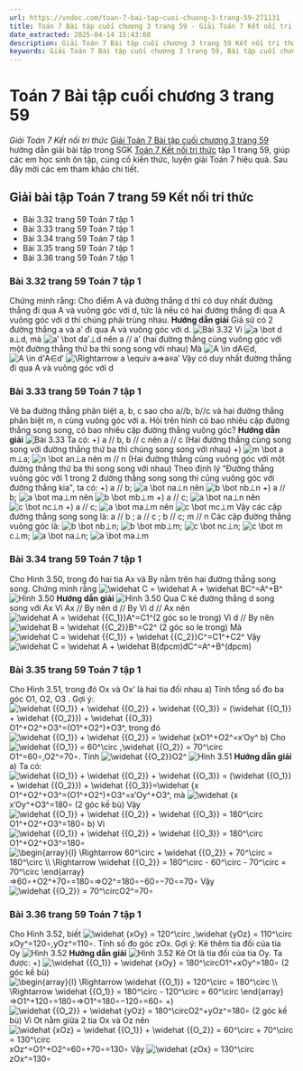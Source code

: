 ```yaml
---
url: https://vndoc.com/toan-7-bai-tap-cuoi-chuong-3-trang-59-271131
title: Toán 7 Bài tập cuối chương 3 trang 59 - Giải Toán 7 Kết nối tri thức - VnDoc.com
date_extracted: 2025-04-14 15:43:08
description: Giải Toán 7 Bài tập cuối chương 3 trang 59 Kết nối tri thức gồm lời giải chi tiết cho từng bài tập trong SGK Toán 7 cho các em học sinh tham khảo luyện Giải Toán 7 hiệu quả.
keywords: Giải Toán 7 Bài tập cuối chương 3 trang 59, Bài tập cuối chương 3 trang 59, Giải Toán 7 kết nối tri thức Bài tập cuối chương 3, toán lớp 7 kết nối tri thức, toán 7, toán lớp 7, giải toán lớp 7, giải toán 7, toán 7 kết nối tri thức, giải toán 7 tập 1 kết nối tri thức, sgk toán 7 kết nối tri thức, giải toán 7 trang 59, bài tập cuối chương 3 toán 7 kết nối tri thức, toán lớp 7 bài tập cuối chương 3, bài tập cuối chương 3 lớp 7
---
```


# Toán 7 Bài tập cuối chương 3 trang 59
_Giải Toán 7 Kết nối tri thức_
[Giải Toán 7 Bài tập cuối chương 3 trang 59](<https://vndoc.com/toan-7-bai-tap-cuoi-chuong-3-trang-59-271131>) hướng dẫn giải bài tập trong SGK [Toán 7 Kết nối tri thức](<https://vndoc.com/toan-7-tap-1-kntt>) tập 1 trang 59, giúp các em học sinh ôn tập, củng cố kiến thức, luyện giải Toán 7 hiệu quả. Sau đây mời các em tham khảo chi tiết.
## Giải bài tập Toán 7 trang 59 Kết nối tri thức
  * Bài 3.32 trang 59 Toán 7 tập 1
  * Bài 3.33 trang 59 Toán 7 tập 1
  * Bài 3.34 trang 59 Toán 7 tập 1
  * Bài 3.35 trang 59 Toán 7 tập 1
  * Bài 3.36 trang 59 Toán 7 tập 1

### Bài 3.32 trang 59 Toán 7 tập 1
Chứng minh rằng: Cho điểm A và đường thẳng d thì có duy nhất đường thẳng đi qua A và vuông góc với d, tức là nếu có hai đường thẳng đi qua A vuông góc với d thì chúng phải trùng nhau.
**Hướng dẫn giải**
Giả sử có 2 đường thẳng a và a’ đi qua A và vuông góc với d.
![Bài 3.32](https://i.vdoc.vn/data/image/2024/10/17/On-tap-chuong-3-1.jpg)
Vì ![a \\bot d](https://i.vdoc.vn/data/image/blank.png)a⊥d, mà ![a’ \\bot d](https://i.vdoc.vn/data/image/blank.png)a′⊥d nên a // a’ \(hai đường thẳng cùng vuông góc với một đường thẳng thứ ba thì song song với nhau\)
Mà ![A \\in d](https://i.vdoc.vn/data/image/blank.png)A∈d, ![A \\in d’](https://i.vdoc.vn/data/image/blank.png)A∈d′
![\\Rightarrow a \\equiv a](https://i.vdoc.vn/data/image/blank.png)⇒a≡a′
Vậy có duy nhất đường thẳng đi qua A và vuông góc với d
### Bài 3.33 trang 59 Toán 7 tập 1
Vẽ ba đường thẳng phân biệt a, b, c sao cho a//b, b//c và hai đường thẳng phân biệt m, n cùng vuông góc với a. Hỏi trên hình có bao nhiêu cặp đường thẳng song song, có bao nhiêu cặp đường thẳng vuông góc?
**Hướng dẫn giải**
![Bài 3.33](https://i.vdoc.vn/data/image/2024/10/17/On-tap-chuong-3-2.jpg)
Ta có:
+\) a // b, b // c nên a // c \(Hai đường thẳng cùng song song với đường thẳng thứ ba thì chúng song song với nhau\)
+\) ![m \\bot a](https://i.vdoc.vn/data/image/blank.png)m⊥a; ![n \\bot a](https://i.vdoc.vn/data/image/blank.png)n⊥a nên m // n \(Hai đường thẳng cùng vuông góc với một đường thẳng thứ ba thì song song với nhau\)
Theo định lý “Đường thẳng vuông góc với 1 trong 2 đường thẳng song song thì cũng vuông góc với đường thẳng kia", ta có:
+\) a // b; ![a \\bot n](https://i.vdoc.vn/data/image/blank.png)a⊥n nên ![b \\bot n](https://i.vdoc.vn/data/image/blank.png)b⊥n
+\) a // b; ![a \\bot m](https://i.vdoc.vn/data/image/blank.png)a⊥m nên ![b \\bot m](https://i.vdoc.vn/data/image/blank.png)b⊥m
+\) a // c; ![a \\bot n](https://i.vdoc.vn/data/image/blank.png)a⊥n nên ![c \\bot n](https://i.vdoc.vn/data/image/blank.png)c⊥n
+\) a // c; ![a \\bot m](https://i.vdoc.vn/data/image/blank.png)a⊥m nên ![c \\bot m](https://i.vdoc.vn/data/image/blank.png)c⊥m
Vậy các cặp đường thẳng song song là: a // b ; a // c ; b // c; m // n
Các cặp đường thẳng vuông góc là: ![b \\bot n](https://i.vdoc.vn/data/image/blank.png)b⊥n; ![b \\bot m](https://i.vdoc.vn/data/image/blank.png)b⊥m; ![c \\bot n](https://i.vdoc.vn/data/image/blank.png)c⊥n; ![c \\bot m](https://i.vdoc.vn/data/image/blank.png)c⊥m; ![a \\bot n](https://i.vdoc.vn/data/image/blank.png)a⊥n; ![a \\bot m](https://i.vdoc.vn/data/image/blank.png)a⊥m
### Bài 3.34 trang 59 Toán 7 tập 1
Cho Hình 3.50, trong đó hai tia Ax và By nằm trên hai đường thẳng song song. Chứng minh rằng ![\\widehat C = \\widehat A + \\widehat B](https://i.vdoc.vn/data/image/blank.png)C^=A^+B^
![Hình 3.50](https://i.vdoc.vn/data/image/2024/10/17/On-tap-chuong-3-3.jpg)
**Hướng dẫn giải**
![Hình 3.50](https://i.vdoc.vn/data/image/2024/10/17/On-tap-chuong-3-4.jpg)
Qua C kẻ đường thẳng d song song với Ax
Vì Ax // By nên d // By
Vì d // Ax nên ![\\widehat A = \\widehat {{C_1}}](https://i.vdoc.vn/data/image/blank.png)A^=C1^\(2 góc so le trong\)
Vì d // By nên ![\\widehat B = \\widehat {{C_2}}](https://i.vdoc.vn/data/image/blank.png)B^=C2^ \(2 góc so le trong\)
Mà ![\\widehat C = \\widehat {{C_1}} + \\widehat {{C_2}}](https://i.vdoc.vn/data/image/blank.png)C^=C1^+C2^
Vậy ![\\widehat C = \\widehat A + \\widehat B\(đpcm\)](https://i.vdoc.vn/data/image/blank.png)đC^=A^+B^\(đpcm\)
### Bài 3.35 trang 59 Toán 7 tập 1
Cho Hình 3.51, trong đó Ox và Ox’ là hai tia đối nhau
a\) Tính tổng số đo ba góc O1, O2, O3 .
Gợi ý:![\\widehat {{O_1}} + \\widehat {{O_2}} + \\widehat {{O_3}} = \(\\widehat {{O_1}} + \\widehat {{O_2}}\) + \\widehat {{O_3}}](https://i.vdoc.vn/data/image/blank.png)O1^+O2^+O3^=\(O1^+O2^\)+O3^, trong đó ![\\widehat {{O_1}} + \\widehat {{O_2}} = \\widehat {x](https://i.vdoc.vn/data/image/blank.png)O1^+O2^=x′Oy^
b\) Cho ![\\widehat {{O_1}} = 60^\\circ ,\\widehat {{O_2}} = 70^\\circ](https://i.vdoc.vn/data/image/blank.png)O1^=60∘,O2^=70∘. Tính ![\\widehat {{O_2}}](https://i.vdoc.vn/data/image/blank.png)O2^
![Hình 3.51](https://i.vdoc.vn/data/image/2024/10/17/On-tap-chuong-3-7.jpg)
**Hướng dẫn giải**
a\) Ta có: ![\\widehat {{O_1}} + \\widehat {{O_2}} + \\widehat {{O_3}} = \(\\widehat {{O_1}} + \\widehat {{O_2}}\) + \\widehat {{O_3}}=\\widehat {x](https://i.vdoc.vn/data/image/blank.png)O1^+O2^+O3^=\(O1^+O2^\)+O3^=x′Oy^+O3^, mà ![\\widehat {x](https://i.vdoc.vn/data/image/blank.png)x′Oy^+O3^=180∘ \(2 góc kề bù\)
Vậy ![\\widehat {{O_1}} + \\widehat {{O_2}} + \\widehat {{O_3}} = 180^\\circ](https://i.vdoc.vn/data/image/blank.png)O1^+O2^+O3^=180∘
b\) Vì ![\\widehat {{O_1}} + \\widehat {{O_2}} + \\widehat {{O_3}} = 180^\\circ](https://i.vdoc.vn/data/image/blank.png)O1^+O2^+O3^=180∘
![\\begin{array}{l} \\Rightarrow 60^\\circ  + \\widehat {{O_2}} + 70^\\circ  = 180^\\circ \\\\ \\Rightarrow \\widehat {{O_2}} = 180^\\circ  - 60^\\circ  - 70^\\circ  = 70^\\circ \\end{array}](https://i.vdoc.vn/data/image/blank.png)⇒60∘+O2^+70∘=180∘⇒O2^=180∘−60∘−70∘=70∘
Vậy ![\\widehat {{O_2}} = 70^\\circ](https://i.vdoc.vn/data/image/blank.png)O2^=70∘
### Bài 3.36 trang 59 Toán 7 tập 1
Cho Hình 3.52, biết ![\\widehat {xOy} = 120^\\circ ,\\widehat {yOz} = 110^\\circ](https://i.vdoc.vn/data/image/blank.png)xOy^=120∘,yOz^=110∘. Tính số đo góc zOx.
Gợi ý: Kẻ thêm tia đối của tia Oy
![Hình 3.52](https://i.vdoc.vn/data/image/2024/10/17/On-tap-chuong-3-5.jpg)
**Hướng dẫn giải**
![Hình 3.52](https://i.vdoc.vn/data/image/2024/10/17/On-tap-chuong-3-6.jpg)
Kẻ Ot là tia đối của tia Oy.
Ta được:
+\) ![\\widehat {{O_1}} + \\widehat {xOy} = 180^\\circ](https://i.vdoc.vn/data/image/blank.png)O1^+xOy^=180∘ \(2 góc kề bù\)
![\\begin{array}{l} \\Rightarrow \\widehat {{O_1}} + 120^\\circ  = 180^\\circ \\\\ \\Rightarrow \\widehat {{O_1}} = 180^\\circ  - 120^\\circ  = 60^\\circ \\end{array}](https://i.vdoc.vn/data/image/blank.png)⇒O1^+120∘=180∘⇒O1^=180∘−120∘=60∘
+\) ![\\widehat {{O_2}} + \\widehat {yOz} = 180^\\circ](https://i.vdoc.vn/data/image/blank.png)O2^+yOz^=180∘ \(2 góc kề bù\)
Vì Ot nằm giữa 2 tia Ox và Oz nên ![\\widehat {xOz} = \\widehat {{O_1}} + \\widehat {{O_2}} = 60^\\circ  + 70^\\circ  = 130^\\circ](https://i.vdoc.vn/data/image/blank.png)xOz^=O1^+O2^=60∘+70∘=130∘
Vậy ![\\widehat {zOx} = 130^\\circ](https://i.vdoc.vn/data/image/blank.png)zOx^=130∘
